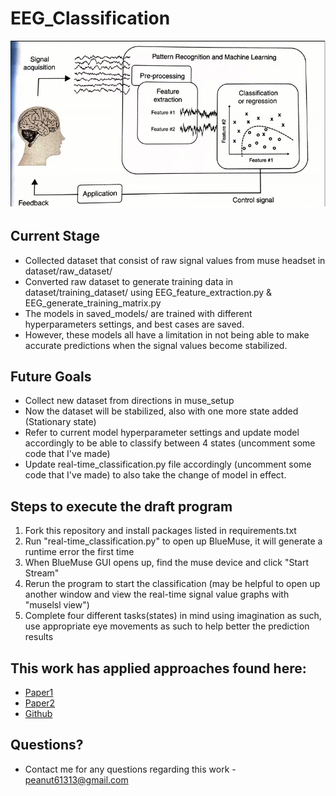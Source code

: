 # EEG_Classification

![BCI_Steps](bci_steps.png)

## Current Stage
- Collected dataset that consist of raw signal values from muse headset in dataset/raw_dataset/
- Converted raw dataset to generate training data in dataset/training_dataset/ using EEG_feature_extraction.py & EEG_generate_training_matrix.py
- The models in saved_models/ are trained with different hyperparameters settings, and best cases are saved.
- However, these models all have a limitation in not being able to make accurate predictions when the signal values become stabilized.

## Future Goals
- Collect new dataset from directions in muse_setup
- Now the dataset will be stabilized, also with one more state added (Stationary state)
- Refer to current model hyperparameter settings and update model accordingly to be able to classify between 4 states (uncomment some code that I've made)
- Update real-time_classification.py file accordingly (uncomment some code that I've made) to also take the change of model in effect.

## Steps to execute the draft program
1. Fork this repository and install packages listed in requirements.txt
2. Run "real-time_classification.py" to open up BlueMuse, it will generate a runtime error the first time
3. When BlueMuse GUI opens up, find the muse device and click "Start Stream"
4. Rerun the program to start the classification (may be helpful to open up another window and view the real-time signal value graphs with "muselsl view")
5. Complete four different tasks(states) in mind using imagination as such, use appropriate eye movements as such to help better the prediction results

## This work has applied approaches found here:
- [Paper1](https://www.researchgate.net/publication/328615252_A_Study_on_Mental_State_Classification_using_EEG-based_Brain-Machine_Interface)
- [Paper2](https://link.springer.com/chapter/10.1007%2F978-3-030-29933-0_37)
- [Github](https://github.com/jordan-bird/eeg-feature-generation)

## Questions?
- Contact me for any questions regarding this work - peanut61313@gmail.com
